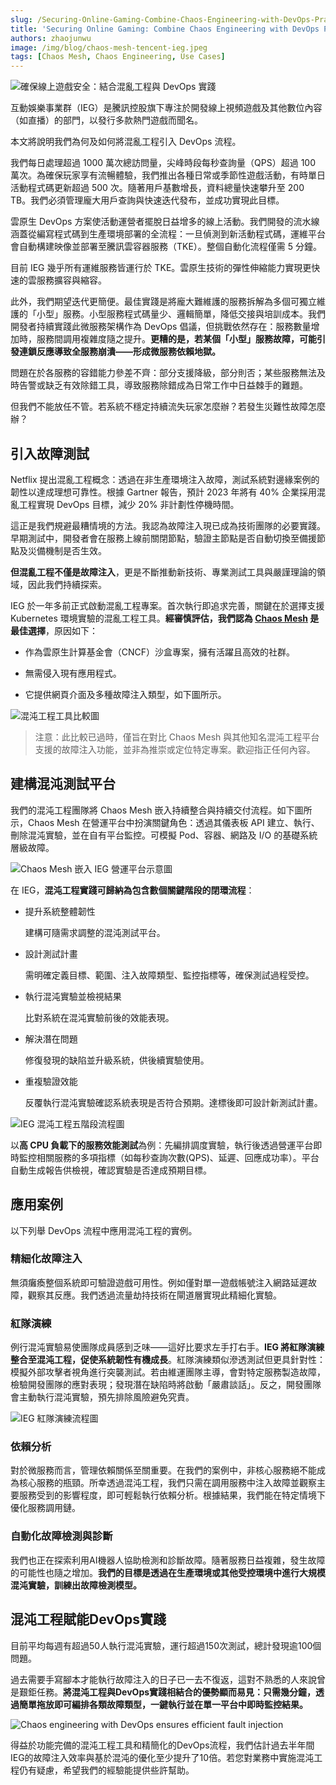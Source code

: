 ```yaml
---
slug: /Securing-Online-Gaming-Combine-Chaos-Engineering-with-DevOps-Practices
title: 'Securing Online Gaming: Combine Chaos Engineering with DevOps Practices'
authors: zhaojunwu
image: /img/blog/chaos-mesh-tencent-ieg.jpeg
tags: [Chaos Mesh, Chaos Engineering, Use Cases]
---
```


![確保線上遊戲安全：結合混亂工程與 DevOps 實踐](/img/blog/chaos-mesh-tencent-ieg.jpeg)

互動娛樂事業群（IEG）是騰訊控股旗下專注於開發線上視頻遊戲及其他數位內容（如直播）的部門，以發行多款熱門遊戲而聞名。

<!--truncate-->

本文將說明我們為何及如何將混亂工程引入 DevOps 流程。

我們每日處理超過 1000 萬次總訪問量，尖峰時段每秒查詢量（QPS）超過 100 萬次。為確保玩家享有流暢體驗，我們推出各種日常或季節性遊戲活動，有時單日活動程式碼更新超過 500 次。隨著用戶基數增長，資料總量快速攀升至 200 TB。我們必須管理龐大用戶查詢與快速迭代發布，並成功實現此目標。

雲原生 DevOps 方案使活動運營者擺脫日益增多的線上活動。我們開發的流水線涵蓋從編寫程式碼到生產環境部署的全流程：一旦偵測到新活動程式碼，運維平台會自動構建映像並部署至騰訊雲容器服務（TKE）。整個自動化流程僅需 5 分鐘。

目前 IEG 幾乎所有運維服務皆運行於 TKE。雲原生技術的彈性伸縮能力實現更快速的雲服務擴容與縮容。

此外，我們期望迭代更簡便。最佳實踐是將龐大難維護的服務拆解為多個可獨立維護的「小型」服務。小型服務程式碼量少、邏輯簡單，降低交接與培訓成本。我們開發者持續實踐此微服務架構作為 DevOps 倡議，但挑戰依然存在：服務數量增加時，服務間調用複雜度隨之提升。**更糟的是，若某個「小型」服務故障，可能引發連鎖反應導致全服務崩潰——形成微服務依賴地獄。**

問題在於各服務的容錯能力參差不齊：部分支援降級，部分則否；某些服務無法及時告警或缺乏有效除錯工具，導致服務除錯成為日常工作中日益棘手的難題。

但我們不能放任不管。若系統不穩定持續流失玩家怎麼辦？若發生災難性故障怎麼辦？

## 引入故障測試

Netflix 提出混亂工程概念：透過在非生產環境注入故障，測試系統對邊緣案例的韌性以達成理想可靠性。根據 Gartner 報告，預計 2023 年將有 40% 企業採用混亂工程實現 DevOps 目標，減少 20% 非計劃性停機時間。

這正是我們規避最糟情境的方法。我認為故障注入現已成為技術團隊的必要實踐。早期測試中，開發者會在服務上線前關閉節點，驗證主節點是否自動切換至備援節點及災備機制是否生效。

**但混亂工程不僅是故障注入**，更是不斷推動新技術、專業測試工具與嚴謹理論的領域，因此我們持續探索。

IEG 於一年多前正式啟動混亂工程專案。首次執行即追求完善，關鍵在於選擇支援 Kubernetes 環境實驗的混亂工程工具。**經審慎評估，我們認為 [Chaos Mesh](https://github.com/chaos-mesh/chaos-mesh) 是最佳選擇**，原因如下：

- 作為雲原生計算基金會（CNCF）沙盒專案，擁有活躍且高效的社群。

- 無需侵入現有應用程式。

- 它提供網頁介面及多種故障注入類型，如下圖所示。

![混沌工程工具比較圖](/img/blog/comparison-of-chaos-engineering-tools.png)

> 注意：此比較已過時，僅旨在對比 Chaos Mesh 與其他知名混沌工程平台支援的故障注入功能，並非為推崇或定位特定專案。歡迎指正任何內容。

## 建構混沌測試平台

我們的混沌工程團隊將 Chaos Mesh 嵌入持續整合與持續交付流程。如下圖所示，Chaos Mesh 在營運平台中扮演關鍵角色：透過其儀表板 API 建立、執行、刪除混沌實驗，並在自有平台監控。可模擬 Pod、容器、網路及 I/O 的基礎系統層級故障。

![Chaos Mesh 嵌入 IEG 營運平台示意圖](/img/blog/chaos-mesh-embedded-in-IEG's-operation-platform.png)

在 IEG，**混沌工程實踐可歸納為包含數個關鍵階段的閉環流程**：

- 提升系統整體韌性

  建構可隨需求調整的混沌測試平台。

- 設計測試計畫

  需明確定義目標、範圍、注入故障類型、監控指標等，確保測試過程受控。

- 執行混沌實驗並檢視結果

  比對系統在混沌實驗前後的效能表現。

- 解決潛在問題

  修復發現的缺陷並升級系統，供後續實驗使用。

- 重複驗證效能

  反覆執行混沌實驗確認系統表現是否符合預期。達標後即可設計新測試計畫。

![IEG 混沌工程五階段流程圖](/img/blog/five-phases-of-chaos-engineering-in-IEG.png)

以**高 CPU 負載下的服務效能測試**為例：先編排調度實驗，執行後透過營運平台即時監控相關服務的多項指標（如每秒查詢次數(QPS)、延遲、回應成功率）。平台自動生成報告供檢視，確認實驗是否達成預期目標。

## 應用案例

以下列舉 DevOps 流程中應用混沌工程的實例。

### 精細化故障注入

無須癱瘓整個系統即可驗證遊戲可用性。例如僅對單一遊戲帳號注入網路延遲故障，觀察其反應。我們透過流量劫持技術在閘道層實現此精細化實驗。

### 紅隊演練

例行混沌實驗易使團隊成員感到乏味——這好比要求左手打右手。**IEG 將紅隊演練整合至混沌工程，促使系統韌性有機成長**。紅隊演練類似滲透測試但更具針對性：模擬外部攻擊者視角進行突襲測試。若由維運團隊主導，會對特定服務製造故障，檢驗開發團隊的應對表現；發現潛在缺陷時將啟動「嚴肅談話」。反之，開發團隊會主動執行混沌實驗，預先排除風險避免究責。

![IEG 紅隊演練流程圖](/img/blog/red-teaming-process-in-IEG.png)

### 依賴分析

對於微服務而言，管理依賴關係至關重要。在我們的案例中，非核心服務絕不能成為核心服務的瓶頸。所幸透過混沌工程，我們只需在調用服務中注入故障並觀察主要服務受到的影響程度，即可輕鬆執行依賴分析。根據結果，我們能在特定情境下優化服務調用鏈。

### 自動化故障檢測與診斷

我們也正在探索利用AI機器人協助檢測和診斷故障。隨著服務日益複雜，發生故障的可能性也隨之增加。**我們的目標是透過在生產環境或其他受控環境中進行大規模混沌實驗，訓練出故障檢測模型。**

## 混沌工程賦能DevOps實踐

目前平均每週有超過50人執行混沌實驗，運行超過150次測試，總計發現逾100個問題。

過去需要手寫腳本才能執行故障注入的日子已一去不復返，這對不熟悉的人來說曾是艱鉅任務。**將混沌工程與DevOps實踐相結合的優勢顯而易見：只需幾分鐘，透過簡單拖放即可編排各類故障類型，一鍵執行並在單一平台中即時監控結果。**

![Chaos engineering with DevOps ensures efficient fault injection](/img/blog/chaos-engineering-with-devops.png)

得益於功能完備的混沌工程工具和精簡化的DevOps流程，我們估計過去半年間IEG的故障注入效率與基於混沌的優化至少提升了10倍。若您對業務中實施混沌工程仍有疑慮，希望我們的經驗能提供些許幫助。